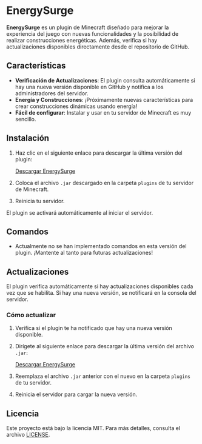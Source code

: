 # EnergySurge

**EnergySurge** es un plugin de Minecraft diseñado para mejorar la experiencia del juego con nuevas funcionalidades y la posibilidad de realizar construcciones energéticas. Además, verifica si hay actualizaciones disponibles directamente desde el repositorio de GitHub.

## Características

- **Verificación de Actualizaciones**: El plugin consulta automáticamente si hay una nueva versión disponible en GitHub y notifica a los administradores del servidor.
- **Energía y Construcciones**: ¡Próximamente nuevas características para crear construcciones dinámicas usando energía!
- **Fácil de configurar**: Instalar y usar en tu servidor de Minecraft es muy sencillo.

## Instalación

1. Haz clic en el siguiente enlace para descargar la última versión del plugin:

   [Descargar EnergySurge](https://github.com/MUCHACHO1145/EnergySurge/releases/download/v1.0.0/EnergySurge.jar)

2. Coloca el archivo `.jar` descargado en la carpeta `plugins` de tu servidor de Minecraft.
3. Reinicia tu servidor.

El plugin se activará automáticamente al iniciar el servidor.

## Comandos

- Actualmente no se han implementado comandos en esta versión del plugin. ¡Mantente al tanto para futuras actualizaciones!

## Actualizaciones

El plugin verifica automáticamente si hay actualizaciones disponibles cada vez que se habilita. Si hay una nueva versión, se notificará en la consola del servidor.

### Cómo actualizar

1. Verifica si el plugin te ha notificado que hay una nueva versión disponible.
2. Dirígete al siguiente enlace para descargar la última versión del archivo `.jar`:

   [Descargar EnergySurge](https://github.com/MUCHACHO1145/EnergySurge/releases/download/v1.0.0/EnergySurge.jar)

3. Reemplaza el archivo `.jar` anterior con el nuevo en la carpeta `plugins` de tu servidor.
4. Reinicia el servidor para cargar la nueva versión.

## Licencia

Este proyecto está bajo la licencia MIT. Para más detalles, consulta el archivo [LICENSE](LICENSE).
